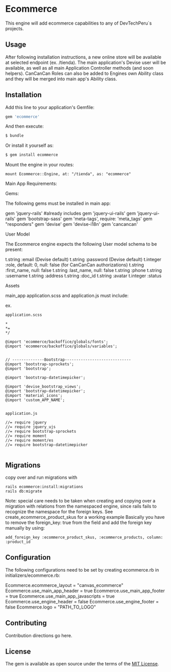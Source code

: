 # Ecommerce
This engine will add ecommerce capabilities to any of DevTechPeru´s projects.

## Usage
After following installation instructions, a new online store will be available at selected endpoint (ex. /tienda). The main application's Devise user will be available, as well as all main Application Controller methods (and soon helpers). CanCanCan Roles can also be added to Engines own Ability class and they will be merged into main app's Ability class.

## Installation
Add this line to your application's Gemfile:

```ruby
gem 'ecommerce'
```

And then execute:
```bash
$ bundle
```

Or install it yourself as:
```bash
$ gem install ecommerce
```

Mount the engine in your routes:

```
mount Ecommerce::Engine, at: "/tienda", as: "ecommerce"
```

Main App Requirements:

Gems:

The following gems must be installed in main app:

gem 'jquery-rails' #already includes gem 'jquery-ui-rails'
gem 'jquery-ui-rails'
gem 'bootstrap-sass'
gem 'meta-tags', require: 'meta_tags'
gem "responders"
gem 'devise'
gem 'devise-i18n'
gem 'cancancan'

User Model

The Ecommerce engine expects the following User model schema to be present:

t.string :email (Devise default)
t.string :password (Devise default)
t.integer :role, default: 0, null: false (for CanCanCan authorizations)
t.string :first_name, null: false
t.string :last_name, null: false
t.string :phone
t.string :username
t.string :address
t.string :doc_id
t.string :avatar
t.integer :status

Assets

main_app application.scss and application.js must include:

ex.

```
application.scss

*
*=
*/

@import 'ecommerce/backoffice/globals/fonts';
@import 'ecommerce/backoffice/globals/variables';


// --------------Bootstrap-----------------------------
@import 'bootstrap-sprockets';
@import 'bootstrap';

@import 'bootstrap-datetimepicker';

@import 'devise_bootstrap_views';
@import 'bootstrap-datetimepicker';
@import 'material_icons';
@import 'custom_APP_NAME';


application.js

//= require jquery
//= require jquery_ujs
//= require bootstrap-sprockets
//= require moment
//= require moment/es
//= require bootstrap-datetimepicker


```


## Migrations

copy over and run migrations with

```
rails ecommerce:install:migrations
rails db:migrate
```

Note: special care needs to be taken when creating and copying over a migration with relations from the namespaced engine, since rails fails to recognize the namespace for the foreign keys. See create_ecommerce_product_skus for a working example
Basically you have to remove the foreign_key: true from the field and add the foreign key manually by using:

```
add_foreign_key :ecommerce_product_skus, :ecommerce_products, column: :product_id
```


## Configuration
The following configurations need to be set by creating ecommerce.rb in initializers/ecommerce.rb:

Ecommerce.ecommerce_layout = "canvas_ecommerce"
Ecommerce.use_main_app_header = true
Ecommerce.use_main_app_footer = true
Ecommerce.use_main_app_javascripts = true
Ecommerce.use_engine_header = false
Ecommerce.use_engine_footer = false
Ecommerce.logo = "PATH_TO_LOGO"


## Contributing
Contribution directions go here.

## License
The gem is available as open source under the terms of the [MIT License](http://opensource.org/licenses/MIT).
